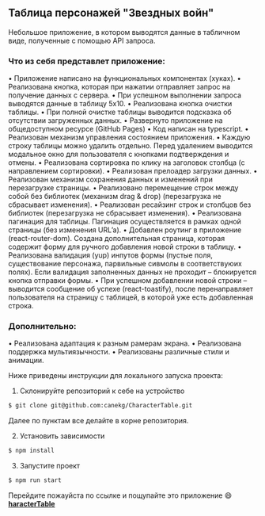 ## Таблица персонажей "Звездных войн"

Небольшое приложение, в котором выводятся данные в табличном виде, полученные с помощью API запроса.

###  Что из себя представлет приложение:

• Приложение написано на функциональных компонентах (хуках).
• Реализована кнопка, которая при нажатии отправляет запрос на получение данных с сервера.
• При успешном выполнении запроса выводятся данные в таблицу 5х10.
• Реализована кнопка очистки таблицы.
• При полной очистке таблицы выводится подсказка об отсутствии загруженных данных.
• Развернуто приложение на общедоступном ресурсе (GitHub Pages)
• Код написан на typescript.
• Реализован механизм управления состоянием приложения.
• Каждую строку таблицы можно удалить отдельно. Перед удалением выводится модальное окно для пользователя с кнопками подтверждения и отмены.
• Реализована сортировка по клику на заголовок столбца (с направлением сортировки).
• Реализован прелоадер загрузки данных.
• Реализован механизм сохранения данных и изменений при перезагрузке страницы.
• Реализовано перемещение строк между собой без библиотек (механизм drag & drop) (перезагрузка не сбрасывает изменения).
• Реализован ресайзинг строк и столбцов без библиотек (перезагрузка не сбрасывает изменения).
• Реализована пагинация для таблицы. Пагинация осуществляется в рамках одной страницы (без изменения URL’a).
• Добавлен роутинг в приложение (react-router-dom). Создана дополнительная страница, которая содержит форму для ручного добавления новой строки в таблицу.
• Реализована валидация (yup) инпутов формы (пустые поля, существование персонажа, парвильные сивмолы в соответствуюих полях). Если валидация заполненных данных не проходит – блокируется кнопка отправки формы.
• При успешном добавлении новой строки – выводится сообщение об успехе (react-toastify), после перенаправляет пользователя на страницу с таблицей, в которой уже есть добавленная строка.

### Дополнительно:

• Реализована адаптация к разным рамерам экрана.
• Реализована поддержка мультиязычности.
• Реализованы различные стили и анимации.

Ниже приведены инструкции для локального запуска проекта:

1. Склонируйте репозиторий к себе на устройство

```bash
$ git clone git@github.com:canekg/CharacterTable.git
```

Далее по пунктам все делайте в корне репозитория.

2. Установить зависимости

```bash
$ npm install
```

3. Запустите проект

```bash
$ npm run start
```

Перейдите пожауйста по ссылке и пощупайте это приложение :smile: **[haracterTable](https://canekg.github.io/CharacterTable/)**